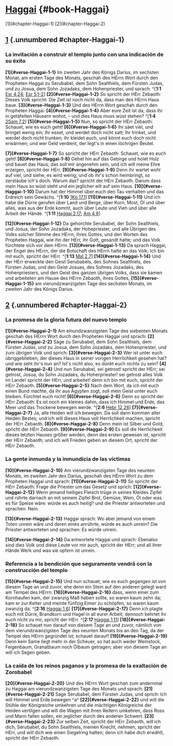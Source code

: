 # [Haggai](ch001.xhtml) {#book-Haggai}

<div id="chapterlinks-Haggai" class="chapterlinks">[1](#chapter-Haggai-1) [2](#chapter-Haggai-2) </div>

## [1](#book-Haggai) {.unnumbered #chapter-Haggai-1}
### La invitación a construir el templo junto con una indicación de su éxito
**[1]{#verse-Haggai-1-1}** Im zweiten Jahr des Königs Darius, im sechsten Monat, am ersten Tage des Monats, geschah des HErrn Wort durch den Propheten Haggai zu Serubabel, dem Sohn Sealthiels, dem Fürsten Judas, und zu Josua, dem Sohn Jozadaks, dem Hohenpriester, und sprach: ^[**1:1** [Esr 4,24](ch015.xhtml#verse-Esra-4-24); [Esr 5,1-2](ch015.xhtml#verse-Esra-5-1)] **[2]{#verse-Haggai-1-2}** So spricht der HErr Zebaoth: Dieses Volk spricht: Die Zeit ist noch nicht da, dass man des HErrn Haus baue. **[3]{#verse-Haggai-1-3}** Und des HErrn Wort geschah durch den Propheten Haggai: **[4]{#verse-Haggai-1-4}** Aber eure Zeit ist da, dass ihr in getäfelten Häusern wohnt, – und dies Haus muss wüst stehen? ^[**1:4** [2Sam 7,2](ch010.xhtml#verse-2-Samuel-7-2)] **[5]{#verse-Haggai-1-5}** Nun, so spricht der HErr Zebaoth: Schauet, wie es euch geht! **[6]{#verse-Haggai-1-6}** Ihr säet viel, und bringet wenig ein; ihr esset, und werdet doch nicht satt; ihr trinket, und werdet doch nicht trunken; ihr kleidet euch, und könnt euch doch nicht erwärmen; und wer Geld verdient, der legt's in einen löchrigen Beutel. 
 

**[7]{#verse-Haggai-1-7}** So spricht der HErr Zebaoth: Schauet, wie es euch geht! **[8]{#verse-Haggai-1-8}** Gehet hin auf das Gebirge und holet Holz und bauet das Haus; das soll mir angenehm sein, und ich will meine Ehre erzeigen, spricht der HErr. **[9]{#verse-Haggai-1-9}** Denn ihr wartet wohl auf viel, und siehe, es wird wenig; und ob ihr's schon heimbringt, so zerstäube ich's doch. Warum das? spricht der HErr Zebaoth. Darum dass mein Haus so wüst steht und ein jeglicher eilt auf sein Haus. **[10]{#verse-Haggai-1-10}** Darum hat der Himmel über euch den Tau verhalten und das Erdreich sein Gewächs. ^[**1:10** [1Kö 17,1](ch011.xhtml#verse-1-Könige-17-1)] **[11]{#verse-Haggai-1-11}** Und ich habe die Dürre gerufen über Land und Berge, über Korn, Most, Öl und über alles, was aus der Erde kommt, auch über Leute und Vieh und über alle Arbeit der Hände. ^[**1:11** [Haggai 2,17](ch037.xhtml#verse-Haggai-2-17); [Am 4,9](ch030.xhtml#verse-Amos-4-9)] 
 

**[12]{#verse-Haggai-1-12}** Da gehorchte Serubabel, der Sohn Sealthiels, und Josua, der Sohn Jozadaks, der Hohepriester, und alle Übrigen des Volks solcher Stimme des HErrn, ihres Gottes, und den Worten des Propheten Haggai, wie ihn der HErr, ihr Gott, gesandt hatte; und das Volk fürchtete sich vor dem HErrn. **[13]{#verse-Haggai-1-13}** Da sprach Haggai, der Engel des HErrn, der die Botschaft des HErrn hatte an das Volk: Ich bin mit euch, spricht der HErr. ^[**1:13** [Mal 2,7](ch039.xhtml#verse-Maleachi-2-7)] **[14]{#verse-Haggai-1-14}** Und der HErr erweckte den Geist Serubabels, des Sohnes Sealthiels, des Fürsten Judas, und den Geist Josuas, des Sohnes Jozadaks, des Hohenpriesters, und den Geist des ganzen übrigen Volks, dass sie kamen und arbeiteten am Hause des HErrn Zebaoth, ihres Gottes, **[15]{#verse-Haggai-1-15}** am vierundzwanzigsten Tage des sechsten Monats, im zweiten Jahr des Königs Darius.


## [2](#book-Haggai) {.unnumbered #chapter-Haggai-2}
### La promesa de la gloria futura del nuevo templo
**[1]{#verse-Haggai-2-1}** Am einundzwanzigsten Tage des siebenten Monats geschah des HErrn Wort durch den Propheten Haggai und sprach: **[2]{#verse-Haggai-2-2}** Sage zu Serubabel, dem Sohn Sealthiels, dem Fürsten Judas, und zu Josua, dem Sohn Jozadaks, dem Hohenpriester, und zum übrigen Volk und sprich: **[3]{#verse-Haggai-2-3}** Wer ist unter euch übriggeblieben, der dieses Haus in seiner vorigen Herrlichkeit gesehen hat? und wie seht ihr's nun an? Ist's nicht also, es dünkt euch nichts zu sein? **[4]{#verse-Haggai-2-4}** Und nun Serubabel, sei getrost! spricht der HErr; sei getrost, Josua, du Sohn Jozadaks, du Hoherpriester! sei getrost alles Volk im Lande! spricht der HErr, und arbeitet! denn ich bin mit euch, spricht der HErr Zebaoth. **[5]{#verse-Haggai-2-5}** Nach dem Wort, da ich mit euch einen Bund machte, da ihr aus Ägypten zogt, soll mein Geist unter euch bleiben. Fürchtet euch nicht! **[6]{#verse-Haggai-2-6}** Denn so spricht der HErr Zebaoth: Es ist noch ein kleines dahin, dass ich Himmel und Erde, das Meer und das Trockene bewegen werde. ^[**2:6** [Hebr 12,26](ch058.xhtml#verse-Hebräer-12-26)] **[7]{#verse-Haggai-2-7}** Ja, alle Heiden will ich bewegen. Da soll dann kommen aller Heiden Bestes; und ich will dieses Haus voll Herrlichkeit machen, spricht der HErr Zebaoth. **[8]{#verse-Haggai-2-8}** Denn mein ist Silber und Gold, spricht der HErr Zebaoth. **[9]{#verse-Haggai-2-9}** Es soll die Herrlichkeit dieses letzten Hauses größer werden, denn des ersten gewesen ist, spricht der HErr Zebaoth; und ich will Frieden geben an diesem Ort, spricht der HErr Zebaoth.


### La gente inmunda y la inmundicia de las víctimas
**[10]{#verse-Haggai-2-10}** Am vierundzwanzigsten Tage des neunten Monats, im zweiten Jahr des Darius, geschah des HErrn Wort zu dem Propheten Haggai und sprach: **[11]{#verse-Haggai-2-11}** So spricht der HErr Zebaoth: Frage die Priester um das Gesetz und sprich: **[12]{#verse-Haggai-2-12}** Wenn jemand heiliges Fleisch trüge in seines Kleides Zipfel und rührte darnach an mit seinem Zipfel Brot, Gemüse, Wein, Öl oder was es für Speise wäre: würde es auch heilig? und die Priester antworteten und sprachen: Nein. 

**[13]{#verse-Haggai-2-13}** Haggai sprach: Wo aber jemand von einem Toten unrein wäre und deren eines anrührte, würde es auch unrein? Die Priester antworteten und sprachen: Es würde unrein. 

**[14]{#verse-Haggai-2-14}** Da antwortete Haggai und sprach: Ebenalso sind dies Volk und diese Leute vor mir auch, spricht der HErr; und all ihrer Hände Werk und was sie opfern ist unrein. 

### Referencia a la bendición que seguramente vendrá con la construcción del templo
**[15]{#verse-Haggai-2-15}** Und nun schauet, wie es euch gegangen ist von diesem Tage an und zuvor, ehe denn ein Stein auf den anderen gelegt ward am Tempel des HErrn: **[16]{#verse-Haggai-2-16}** dass, wenn einer zum Kornhaufen kam, der zwanzig Maß haben sollte, so waren kaum zehn da; kam er zur Kelter und meinte fünfzig Eimer zu schöpfen, so waren kaum zwanzig da. ^[**2:16** [Haggai 1,6](ch037.xhtml#verse-Haggai-1-6)] **[17]{#verse-Haggai-2-17}** Denn ich plagte euch mit Dürre, Brandkorn und Hagel in all eurer Arbeit; dennoch kehrtet ihr euch nicht zu mir, spricht der HErr. ^[**2:17** [Haggai 1,11](ch037.xhtml#verse-Haggai-1-11)] **[18]{#verse-Haggai-2-18}** So schauet nun darauf von diesem Tage an und zuvor, nämlich von dem vierundzwanzigsten Tage des neunten Monats bis an den Tag, da der Tempel des HErrn gegründet ist; schauet darauf! **[19]{#verse-Haggai-2-19}** Denn kein Same liegt mehr in der Scheuer, so hat auch weder Weinstock, Feigenbaum, Granatbaum noch Ölbaum getragen; aber von diesem Tage an will ich Segen geben.
 

### La caída de los reinos paganos y la promesa de la exaltación de Zorobabel
**[20]{#verse-Haggai-2-20}** Und des HErrn Wort geschah zum andernmal zu Haggai am vierundzwanzigsten Tage des Monats und sprach: **[21]{#verse-Haggai-2-21}** Sage Serubabel, dem Fürsten Judas, und sprich: Ich will Himmel und Erde bewegen ^a^ **[22]{#verse-Haggai-2-22}** und will die Stühle der Königreiche umkehren und die mächtigen Königreiche der Heiden vertilgen und will die Wagen mit ihren Reitern umkehren, dass Ross und Mann fallen sollen, ein jeglicher durch des anderen Schwert. **[23]{#verse-Haggai-2-23}** Zur selben Zeit, spricht der HErr Zebaoth, will ich dich, Serubabel, du Sohn Sealthiels, meinen Knecht, nehmen, spricht der HErr, und will dich wie einen Siegelring halten; denn ich habe dich erwählt, spricht der HErr Zebaoth.